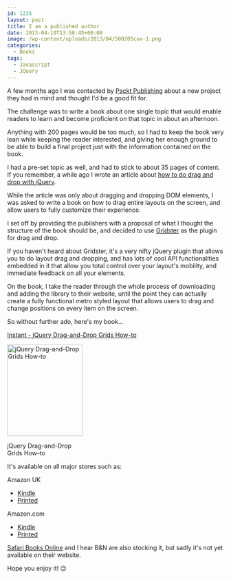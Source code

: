 ```yaml
---
id: 1235
layout: post
title: I am a published author
date: 2013-04-10T13:50:45+00:00
image: /wp-content/uploads/2013/04/5002OScov-1.png
categories:
  - Books
tags:
  - Javascript
  - JQuery
---
```

A few months ago I was contacted by <a title="Packt Publishing" href="http://www.packtpub.com/" target="_blank">Packt Publishing</a> about a new project they had in mind and thought I'd be a good fit for.

The challenge was to write a book about one single topic that would enable readers to learn and become proficient on that topic in about an afternoon.

Anything with 200 pages would be too much, so I had to keep the book very lean while keeping the reader interested, and giving her enough ground to be able to build a final project just with the information contained on the book.

I had a pre-set topic as well, and had to stick to about 35 pages of content. If you remember, a while ago I wrote an article about [how to do drag and drop with jQuery](http://www.placona.co.uk/166/javascript/a-more-elaborated-jquery-drag-drop-cloning/ "Jquery Drag and Drop").

While the article was only about dragging and dropping DOM elements, I was asked to write a book on how to drag entire layouts on the screen, and allow users to fully customize their experience.

I set off by providing the publishers with a proposal of what I thought the structure of the book should be, and decided to use <a title="Gridster.js" href="http://gridster.net/" target="_blank">Gridster</a> as the plugin for drag and drop.

If you haven't heard about Gridster, it's a very nifty jQuery plugin that allows you to do layout drag and dropping, and has lots of cool API functionalities embedded in it that allow you total control over your layout's mobility, and immediate feedback on all your elements.

On the book, I take the reader through the whole process of downloading and adding the library to their website, until the point they can actually create a fully functional metro styled layout that allows users to drag and change positions on every item on the screen.

So without further ado, here's my book...

<a title="Instant - jQuery Drag-and-Drop Grids How-to " href="http://www.packtpub.com/jquery-drag-and-drop-grids/book" target="_blank">Instant - jQuery Drag-and-Drop Grids How-to</a>

<div style="width: 185px" class="wp-caption aligncenter">
  <img alt="jQuery Drag-and-Drop Grids How-to" src="http://dgdsbygo8mp3h.cloudfront.net/sites/default/files/imagecache/productview_larger/5002OScov.jpg" width="175" height="213" />
  
  <p class="wp-caption-text">
    jQuery Drag-and-Drop Grids How-to
  </p>
</div>

It's available on all major stores such as:

Amazon UK

  * <a title="Instant jQuery Drag-and-Drop Grids How-to [Kindle Edition]" href="http://www.amazon.co.uk/gp/product/B00C26J20E/ref=as_li_ss_tl?ie=UTF8&camp=1634&creative=19450&creativeASIN=B00C26J20E&linkCode=as2&tag=marplasblo-21" target="_blank"><span style="line-height: 13px;">Kindle</span></a>
  * <a title="Instant jQuery Drag-and-Drop Grids How-to [Paperback]" href="http://www.amazon.co.uk/gp/product/1782165002/ref=as_li_ss_tl?ie=UTF8&camp=1634&creative=19450&creativeASIN=1782165002&linkCode=as2&tag=marplasblo-21" target="_blank">Printed</a>

Amazon.com

  * <a title="Instant jQuery Drag-and-Drop Grids How-to [Kindle Edition]" href="http://www.amazon.com/gp/product/B00C26J20E/ref=as_li_ss_tl?ie=UTF8&camp=1789&creative=390957&creativeASIN=B00C26J20E&linkCode=as2&tag=placona-20" target="_blank"><span style="line-height: 13px;">Kindle</span></a>
  * <a title="Instant jQuery Drag-and-Drop Grids How-to [Paperback]" href="http://www.amazon.com/gp/product/1782165002/ref=as_li_ss_tl?ie=UTF8&camp=1789&creative=390957&creativeASIN=1782165002&linkCode=as2&tag=placona-20" target="_blank">Printed</a>

<a title="Instant jQuery Drag-and-Drop Grids How-to - Safari" href="http://my.safaribooksonline.com/9781782165002?cid=packt-cat-readnow-9781782165002" target="_blank">Safari Books Online</a> and I hear B&N are also stocking it, but sadly it's not yet available on their website.

Hope you enjoy it! 😉
